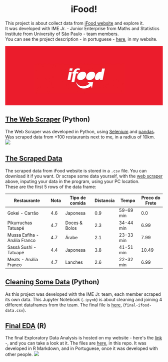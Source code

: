 <h1 align="center">iFood!</h1>

This project is about collect data from [iFood website](https://www.ifood.com.br/lista-restaurantes) and explore it.   
It was developed with IME Jr. - Junior Enterprise from Maths and Statistics Institute from University of São Paulo - team members.  
You can see the project description - in portuguese - [here](https://kenzobh.github.io/projects/ifood.html), in my website.

[![](https://github.com/KenzoBH/Data-Science/blob/main/Images/ifood-image.jpg)](https://kenzobh.github.io/projects/ifood.html)

## [The Web Scraper](https://github.com/KenzoBH/Web-Scraping-and-EDA-iFood/blob/main/web-scraper-ifood.py) (Python)
The Web Scraper was developed in Python, using [Selenium](https://www.selenium.dev/) and [pandas](https://pandas.pydata.org/pandas-docs/stable/index.html).   
Was scraped data from +100 restaurants next to me, in a radius of 10km.    
[![](https://github.com/KenzoBH/kenzobh.github.io/blob/main/images/ifood-website.gif)](https://www.ifood.com.br/lista-restaurantes)

## [The Scraped Data](https://github.com/KenzoBH/Web-Scraping-and-EDA-iFood/blob/main/scraped-data.csv)
The scraped data from iFood website is stored in a `.csv` file. You can download it if you want. Or scrape some data yourself, with the [web scraper](https://github.com/KenzoBH/Web-Scraping-and-EDA-iFood/blob/main/web-scraper-ifood.py) above, inputing your data in the program, using your PC location.   
These are the first 5 rows of the data frame:

| Restaurante | Nota | Tipo de comida | Distancia | Tempo | Preco do Frete |
| ----------- | ---- | -------------- | --------- | ----- | -------------- |
|Gokei - Carrão|4.6|Japonesa|0.9|59-69 min|0.0|
|Pikurruchas Tatuapé|4.7|Doces & Bolos|2.3|34-44 min|6.99|
|Mussa Esfiha - Anália Franco|4.7|Árabe|2.1|23-33 min|7.99|
|Sassá Sushi - Tatuapé|4.4|Japonesa|3.8|41-51 min|10.49|
|Meats - Anália Franco|4.7|Lanches|2.6|22-32 min|6.99|

## [Cleaning Some Data](https://github.com/KenzoBH/Web-Scraping-and-EDA-iFood/blob/main/cleaning-data.ipynb) (Python)
As this project was developed with the IME Jr. team, each member scraped its own data. This Jupyter Notebook (`.ipynb`) is about cleaning and joining 4 different dataframes from the team. The final file is [here](https://github.com/KenzoBH/Web-Scraping-and-EDA-iFood/blob/main/final-ifood-data.csv), (`final-ifood-data.csv`).

## [Final EDA](https://kenzobh.github.io/projects/ifood-final-eda) (R)
The final Exploratory Data Analysis is hosted on my website - here's the [link](https://kenzobh.github.io/projects/ifood-final-eda) -, and you can take a look at it. The files are [here](https://github.com/KenzoBH/Web-Scraping-and-EDA-iFood/tree/main/ifood-eda), in this repo. It was developed in R Markdown, and in Portuguese, once it was developed with other people.
[![](https://github.com/KenzoBH/kenzobh.github.io/blob/main/images/ifood-final-eda.gif)](https://kenzobh.github.io/projects/ifood-final-eda)
